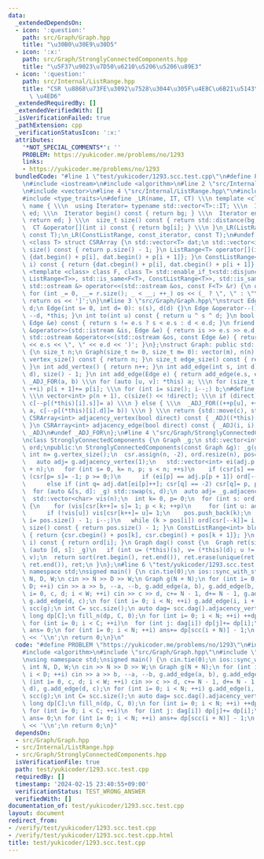 ```yaml
---
data:
  _extendedDependsOn:
  - icon: ':question:'
    path: src/Graph/Graph.hpp
    title: "\u30B0\u30E9\u30D5"
  - icon: ':x:'
    path: src/Graph/StronglyConnectedComponents.hpp
    title: "\u5F37\u9023\u7D50\u6210\u5206\u5206\u89E3"
  - icon: ':question:'
    path: src/Internal/ListRange.hpp
    title: "CSR \u8868\u73FE\u3092\u7528\u3044\u305F\u4E8C\u6B21\u5143\u914D\u5217\
      \ \u4ED6"
  _extendedRequiredBy: []
  _extendedVerifiedWith: []
  _isVerificationFailed: true
  _pathExtension: cpp
  _verificationStatusIcon: ':x:'
  attributes:
    '*NOT_SPECIAL_COMMENTS*': ''
    PROBLEM: https://yukicoder.me/problems/no/1293
    links:
    - https://yukicoder.me/problems/no/1293
  bundledCode: "#line 1 \"test/yukicoder/1293.scc.test.cpp\"\n#define PROBLEM \"https://yukicoder.me/problems/no/1293\"\
    \n#include <iostream>\n#include <algorithm>\n#line 2 \"src/Internal/ListRange.hpp\"\
    \n#include <vector>\n#line 4 \"src/Internal/ListRange.hpp\"\n#include <iterator>\n\
    #include <type_traits>\n#define _LR(name, IT, CT) \\\n template <class T> struct\
    \ name { \\\n  using Iterator= typename std::vector<T>::IT; \\\n  Iterator bg,\
    \ ed; \\\n  Iterator begin() const { return bg; } \\\n  Iterator end() const {\
    \ return ed; } \\\n  size_t size() const { return std::distance(bg, ed); } \\\n\
    \  CT &operator[](int i) const { return bg[i]; } \\\n }\n_LR(ListRange, iterator,\
    \ const T);\n_LR(ConstListRange, const_iterator, const T);\n#undef _LR\ntemplate\
    \ <class T> struct CSRArray {\n std::vector<T> dat;\n std::vector<int> p;\n size_t\
    \ size() const { return p.size() - 1; }\n ListRange<T> operator[](int i) { return\
    \ {dat.begin() + p[i], dat.begin() + p[i + 1]}; }\n ConstListRange<T> operator[](int\
    \ i) const { return {dat.cbegin() + p[i], dat.cbegin() + p[i + 1]}; }\n};\ntemplate\
    \ <template <class> class F, class T> std::enable_if_t<std::disjunction_v<std::is_same<F<T>,\
    \ ListRange<T>>, std::is_same<F<T>, ConstListRange<T>>, std::is_same<F<T>, CSRArray<T>>>,\
    \ std::ostream &> operator<<(std::ostream &os, const F<T> &r) {\n os << '[';\n\
    \ for (int _= 0, __= r.size(); _ < __; ++_) os << (_ ? \", \" : \"\") << r[_];\n\
    \ return os << ']';\n}\n#line 3 \"src/Graph/Graph.hpp\"\nstruct Edge {\n int s,\
    \ d;\n Edge(int s= 0, int d= 0): s(s), d(d) {}\n Edge &operator--() { return --s,\
    \ --d, *this; }\n int to(int u) const { return u ^ s ^ d; }\n bool operator<(const\
    \ Edge &e) const { return s != e.s ? s < e.s : d < e.d; }\n friend std::istream\
    \ &operator>>(std::istream &is, Edge &e) { return is >> e.s >> e.d, is; }\n friend\
    \ std::ostream &operator<<(std::ostream &os, const Edge &e) { return os << '('\
    \ << e.s << \", \" << e.d << ')'; }\n};\nstruct Graph: public std::vector<Edge>\
    \ {\n size_t n;\n Graph(size_t n= 0, size_t m= 0): vector(m), n(n) {}\n size_t\
    \ vertex_size() const { return n; }\n size_t edge_size() const { return size();\
    \ }\n int add_vertex() { return n++; }\n int add_edge(int s, int d) { return emplace_back(s,\
    \ d), size() - 1; }\n int add_edge(Edge e) { return add_edge(e.s, e.d); }\n#define\
    \ _ADJ_FOR(a, b) \\\n for (auto [u, v]: *this) a; \\\n for (size_t i= 0; i < n;\
    \ ++i) p[i + 1]+= p[i]; \\\n for (int i= size(); i--;) b;\n#define _ADJ(a, b)\
    \ \\\n vector<int> p(n + 1), c(size() << !direct); \\\n if (direct) { \\\n  _ADJ_FOR(++p[u],\
    \ c[--p[(*this)[i].s]]= a) \\\n } else { \\\n  _ADJ_FOR((++p[u], ++p[v]), (c[--p[(*this)[i].s]]=\
    \ a, c[--p[(*this)[i].d]]= b)) \\\n } \\\n return {std::move(c), std::move(p)}\n\
    \ CSRArray<int> adjacency_vertex(bool direct) const { _ADJ((*this)[i].d, (*this)[i].s);\
    \ }\n CSRArray<int> adjacency_edge(bool direct) const { _ADJ(i, i); }\n#undef\
    \ _ADJ\n#undef _ADJ_FOR\n};\n#line 4 \"src/Graph/StronglyConnectedComponents.hpp\"\
    \nclass StronglyConnectedComponents {\n Graph _g;\n std::vector<int> csr, pos,\
    \ ord;\npublic:\n StronglyConnectedComponents(const Graph &g): _g(g) {\n  const\
    \ int n= g.vertex_size();\n  csr.assign(n, -2), ord.resize(n), pos= {0};\n  {\n\
    \   auto adj= g.adjacency_vertex(1);\n   std::vector<int> ei(adj.p.begin(), adj.p.begin()\
    \ + n);\n   for (int s= 0, k= n, p; s < n; ++s)\n    if (csr[s] == -2)\n     for\
    \ (csr[p= s]= -1; p >= 0;)\n      if (ei[p] == adj.p[p + 1]) ord[--k]= p, p= csr[p];\n\
    \      else if (int q= adj.dat[ei[p]++]; csr[q] == -2) csr[q]= p, p= q;\n  }\n\
    \  for (auto &[s, d]: _g) std::swap(s, d);\n  auto adj= _g.adjacency_vertex(1);\n\
    \  std::vector<char> vis(n);\n  int k= 0, p= 0;\n  for (int s: ord)\n   if (!vis[s])\
    \ {\n    for (vis[csr[k++]= s]= 1; p < k; ++p)\n     for (int u: adj[csr[p]])\n\
    \      if (!vis[u]) vis[csr[k++]= u]= 1;\n    pos.push_back(k);\n   }\n  for (int\
    \ i= pos.size() - 1; i--;)\n   while (k > pos[i]) ord[csr[--k]]= i;\n }\n size_t\
    \ size() const { return pos.size() - 1; }\n ConstListRange<int> block(int k) const\
    \ { return {csr.cbegin() + pos[k], csr.cbegin() + pos[k + 1]}; }\n int operator()(int\
    \ i) const { return ord[i]; }\n Graph dag() const {\n  Graph ret(size());\n  for\
    \ (auto [d, s]: _g)\n   if (int u= (*this)(s), v= (*this)(d); u != v) ret.add_edge(u,\
    \ v);\n  return sort(ret.begin(), ret.end()), ret.erase(unique(ret.begin(), ret.end()),\
    \ ret.end()), ret;\n }\n};\n#line 6 \"test/yukicoder/1293.scc.test.cpp\"\nusing\
    \ namespace std;\nsigned main() {\n cin.tie(0);\n ios::sync_with_stdio(0);\n int\
    \ N, D, W;\n cin >> N >> D >> W;\n Graph g(N + N);\n for (int i= 0, a, b; i <\
    \ D; ++i) cin >> a >> b, --a, --b, g.add_edge(a, b), g.add_edge(b, a);\n for (int\
    \ i= 0, c, d; i < W; ++i) cin >> c >> d, c+= N - 1, d+= N - 1, g.add_edge(c, d),\
    \ g.add_edge(d, c);\n for (int i= 0; i < N; ++i) g.add_edge(i, i + N);\n StronglyConnectedComponents\
    \ scc(g);\n int C= scc.size();\n auto dag= scc.dag().adjacency_vertex(1);\n long\
    \ long dp[C];\n fill_n(dp, C, 0);\n for (int i= 0; i < N; ++i) ++dp[scc(i)];\n\
    \ for (int i= 0; i < C; ++i)\n  for (int j: dag[i]) dp[j]+= dp[i];\n long long\
    \ ans= 0;\n for (int i= 0; i < N; ++i) ans+= dp[scc(i + N)] - 1;\n cout << ans\
    \ << '\\n';\n return 0;\n}\n"
  code: "#define PROBLEM \"https://yukicoder.me/problems/no/1293\"\n#include <iostream>\n\
    #include <algorithm>\n#include \"src/Graph/Graph.hpp\"\n#include \"src/Graph/StronglyConnectedComponents.hpp\"\
    \nusing namespace std;\nsigned main() {\n cin.tie(0);\n ios::sync_with_stdio(0);\n\
    \ int N, D, W;\n cin >> N >> D >> W;\n Graph g(N + N);\n for (int i= 0, a, b;\
    \ i < D; ++i) cin >> a >> b, --a, --b, g.add_edge(a, b), g.add_edge(b, a);\n for\
    \ (int i= 0, c, d; i < W; ++i) cin >> c >> d, c+= N - 1, d+= N - 1, g.add_edge(c,\
    \ d), g.add_edge(d, c);\n for (int i= 0; i < N; ++i) g.add_edge(i, i + N);\n StronglyConnectedComponents\
    \ scc(g);\n int C= scc.size();\n auto dag= scc.dag().adjacency_vertex(1);\n long\
    \ long dp[C];\n fill_n(dp, C, 0);\n for (int i= 0; i < N; ++i) ++dp[scc(i)];\n\
    \ for (int i= 0; i < C; ++i)\n  for (int j: dag[i]) dp[j]+= dp[i];\n long long\
    \ ans= 0;\n for (int i= 0; i < N; ++i) ans+= dp[scc(i + N)] - 1;\n cout << ans\
    \ << '\\n';\n return 0;\n}"
  dependsOn:
  - src/Graph/Graph.hpp
  - src/Internal/ListRange.hpp
  - src/Graph/StronglyConnectedComponents.hpp
  isVerificationFile: true
  path: test/yukicoder/1293.scc.test.cpp
  requiredBy: []
  timestamp: '2024-02-15 23:40:55+09:00'
  verificationStatus: TEST_WRONG_ANSWER
  verifiedWith: []
documentation_of: test/yukicoder/1293.scc.test.cpp
layout: document
redirect_from:
- /verify/test/yukicoder/1293.scc.test.cpp
- /verify/test/yukicoder/1293.scc.test.cpp.html
title: test/yukicoder/1293.scc.test.cpp
---
```

